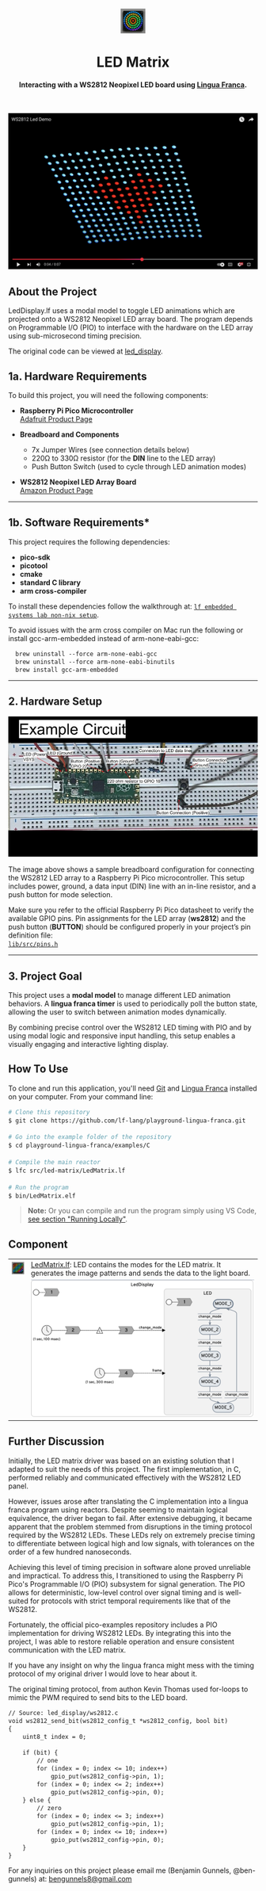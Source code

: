 <h1 align="center">
  <br>
  <img src="assets/LedLogo.png" alt="Markdownify" width="50">
  <br>
  <br>
  LED Matrix
  <br>
</h1>

<h4 align="center">Interacting with a WS2812 Neopixel LED board using <a href="https://www.lf-lang.org/" target="_blank">Lingua Franca</a>.</h4>

<br>

[![LED Demo](assets/Demo.png)](https://www.youtube.com/watch?v=ed-fL5peNKo)


## About the Project

LedDisplay.lf uses a modal model to toggle LED animations which are projected onto a WS2812 Neopixel LED array board. The program depends on Programmable I/O (PIO) to interface with the hardware on the LED array using sub-microsecond timing precision. 

The original code can be viewed at <a href="https://github.com/ben-gunnels/embedded_systems_projects/tree/main/projects/led_display">led_display</a>.

## 1a. **Hardware Requirements**

To build this project, you will need the following components:

- **Raspberry Pi Pico Microcontroller**  
  [Adafruit Product Page](https://www.adafruit.com/pico?src=raspberrypi)

- **Breadboard and Components**
  - 7x Jumper Wires (see connection details below)
  - 220Ω to 330Ω resistor (for the **DIN** line to the LED array)
  - Push Button Switch (used to cycle through LED animation modes)

- **WS2812 Neopixel LED Array Board**  
  [Amazon Product Page](https://www.amazon.com/dp/B07PB2P81N/ref=twister_B07P5TNCHP?_encoding=UTF8&th=1)

---

## 1b. **Software Requirements***

This project requires the following dependencies:
- **pico-sdk**
- **picotool**
- **cmake**
- **standard C library**
- **arm cross-compiler**

To install these dependencies follow the walkthrough at: [`lf embedded systems lab non-nix setup`](https://www.lf-lang.org/embedded-lab/Non-Nix.html#install-cmake-standard-c-library-arm-cross-compiler).

To avoid issues with the arm cross compiler on Mac run the following or install gcc-arm-embedded instead of arm-none-eabi-gcc:
```$bash
  brew uninstall --force arm-none-eabi-gcc
  brew uninstall --force arm-none-eabi-binutils
  brew install gcc-arm-embedded
```

--- 

## 2. **Hardware Setup**

![Breadboard Circuit](assets/Breadboard.jpg)

The image above shows a sample breadboard configuration for connecting the WS2812 LED array to a Raspberry Pi Pico microcontroller. This setup includes power, ground, a data input (DIN) line with an in-line resistor, and a push button for mode selection.

Make sure you refer to the official Raspberry Pi Pico datasheet to verify the available GPIO pins. Pin assignments for the LED array (**ws2812**) and the push button (**BUTTON**) should be configured properly in your project’s pin definition file:  
[`lib/src/pins.h`](lib/src/pins.h)

---

## 3. **Project Goal**

This project uses a **modal model** to manage different LED animation behaviors. A **lingua franca timer** is used to periodically poll the button state, allowing the user to switch between animation modes dynamically.

By combining precise control over the WS2812 LED timing with PIO and by using modal logic and responsive input handling, this setup enables a visually engaging and interactive lighting display.


## How To Use

To clone and run this application, you'll need [Git](https://git-scm.com) and [Lingua Franca](https://www.lf-lang.org/docs/installation) installed on your computer. From your command line:

```bash
# Clone this repository
$ git clone https://github.com/lf-lang/playground-lingua-franca.git

# Go into the example folder of the repository
$ cd playground-lingua-franca/examples/C

# Compile the main reactor
$ lfc src/led-matrix/LedMatrix.lf

# Run the program
$ bin/LedMatrix.elf
```

> **Note:**
> Or you can compile and run the program simply using VS Code, [see section "Running Locally"](https://github.com/lf-lang/playground-lingua-franca).


## Component

<table>
<tr>
<td> <img src="assets/LedMatrix.png" alt="LedMatrix" width="50">
<td> <a href="LedMatrix.lf">LedMatrix.lf</a>: LED contains the modes for the LED matrix. It generates the image patterns and sends the data to the light board.</td>
</tr>
<tr>
<td></td>
<td><img src="assets/LfDiagram.png" alt="Lf Diagram" width="500"></td>
</tr>
</table>

## Further Discussion
Initially, the LED matrix driver was based on an existing solution that I adapted to suit the needs of this project. The first implementation, in C, performed reliably and communicated effectively with the WS2812 LED panel.

However, issues arose after translating the C implementation into a lingua franca program using reactors. Despite seeming to maintain logical equivalence, the driver began to fail. After extensive debugging, it became apparent that the problem stemmed from disruptions in the timing protocol required by the WS2812 LEDs. These LEDs rely on extremely precise timing to differentiate between logical high and low signals, with tolerances on the order of a few hundred nanoseconds.

Achieving this level of timing precision in software alone proved unreliable and impractical. To address this, I transitioned to using the Raspberry Pi Pico's Programmable I/O (PIO) subsystem for signal generation. The PIO allows for deterministic, low-level control over signal timing and is well-suited for protocols with strict temporal requirements like that of the WS2812.

Fortunately, the official pico-examples repository includes a PIO implementation for driving WS2812 LEDs. By integrating this into the project, I was able to restore reliable operation and ensure consistent communication with the LED matrix.

If you have any insight on why the lingua franca might mess with the timing protocol of my original driver I would love to hear about it. 

The original timing protocol, from authon Kevin Thomas used for-loops to mimic the PWM required to send bits to the LED board. 

```
// Source: led_display/ws2812.c
void ws2812_send_bit(ws2812_config_t *ws2812_config, bool bit)
{
    uint8_t index = 0;

    if (bit) {
        // one
        for (index = 0; index <= 10; index++)
            gpio_put(ws2812_config->pin, 1);
        for (index = 0; index <= 2; index++)
            gpio_put(ws2812_config->pin, 0);
    } else {
        // zero
        for (index = 0; index <= 3; index++)
            gpio_put(ws2812_config->pin, 1);
        for (index = 0; index <= 10; index++)
            gpio_put(ws2812_config->pin, 0);
    }
}

```

For any inquiries on this project please email me (Benjamin Gunnels, @ben-gunnels) at: bengunnels8@gmail.com
